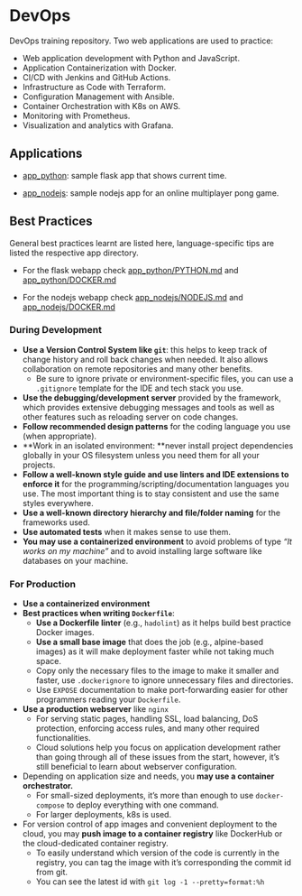 # DevOps

DevOps training repository. Two web applications are used to practice:

- Web application development with Python and JavaScript.
- Application Containerization with Docker.
- CI/CD with Jenkins and GitHub Actions.
- Infrastructure as Code with Terraform.
- Configuration Management with Ansible.
- Container Orchestration with K8s on AWS.
- Monitoring with Prometheus.
- Visualization and analytics with Grafana.

## Applications

- [app_python](./app_python): sample flask app that shows current time.

- [app_nodejs](./app_nodejs): sample nodejs app for an online multiplayer pong game.

## Best Practices

General best practices learnt are listed here, language-specific tips are listed the respective app directory.

- For the flask webapp check [app_python/PYTHON.md](./app_python/PYTHON.md) and [app_python/DOCKER.md](./app_python/DOCKER.md)

- For the nodejs webapp check [app_nodejs/NODEJS.md](./app_nodejs/NODEJS.md) and [app_nodejs/DOCKER.md](./app_nodejs/DOCKER.md)

### **During Development**

- **Use a Version Control System like `git`**: this helps to keep track of change history and roll back changes when needed. It also allows collaboration on remote repositories and many other benefits.
  - Be sure to ignore private or environment-specific files, you can use a `.gitignore` template for the IDE and tech stack you use.
- **Use the debugging/development server** provided by the framework, which provides extensive debugging messages and tools as well as other features such as reloading server on code changes.
- **Follow recommended design patterns** for the coding language you use (when appropriate).
- **Work in an isolated environment: **never install project dependencies globally in your OS filesystem unless you need them for all your projects.
- **Follow a well-known style guide and use linters and IDE extensions to enforce it** for the programming/scripting/documentation languages you use. The most important thing is to stay consistent and use the same styles everywhere.
- **Use a well-known directory hierarchy and file/folder naming** for the frameworks used.
- **Use automated tests** when it makes sense to use them.
- **You may use a containerized environment** to avoid problems of type *“It works on my machine”* and to avoid installing large software like databases on your machine.

### For Production

- **Use a containerized environment**
- **Best practices when writing `Dockerfile`**:
  - **Use a Dockerfile linter** (e.g., `hadolint`) as it helps build best practice Docker images.
  - **Use a small base image** that does the job (e.g., alpine-based images) as it will make deployment faster while not taking much space.
  - Copy only the necessary files to the image to make it smaller and faster, use `.dockerignore` to ignore unnecessary files and directories.
  - Use `EXPOSE` documentation to make port-forwarding easier for other programmers reading your `Dockerfile`.
- **Use a production webserver** like `nginx`
  - For serving static pages, handling SSL, load balancing, DoS protection, enforcing access rules, and many other required functionalities.
  - Cloud solutions help you focus on application development rather than going through all of these issues from the start, however, it’s still beneficial to learn about webserver configuration.
- Depending on application size and needs, you **may use a container orchestrator.**
  - For small-sized deployments, it’s more than enough to use `docker-compose` to deploy everything with one command.
  - For larger deployments, k8s is used.
- For version control of app images and convenient deployment to the cloud, you may **push image to a container registry** like DockerHub or the cloud-dedicated container registry.
  - To easily understand which version of the code is currently in the registry, you can tag the image with it’s corresponding the commit id from git.
  - You can see the latest id with `git log -1 --pretty=format:%h`
